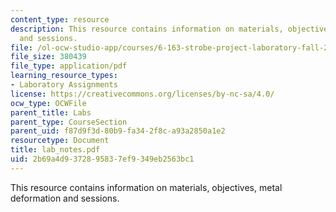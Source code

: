 ```yaml
---
content_type: resource
description: This resource contains information on materials, objectives, metal deformation
  and sessions.
file: /ol-ocw-studio-app/courses/6-163-strobe-project-laboratory-fall-2005/2b69a4d9372895837ef9349eb2563bc1_lab_notes.pdf
file_size: 380439
file_type: application/pdf
learning_resource_types:
- Laboratory Assignments
license: https://creativecommons.org/licenses/by-nc-sa/4.0/
ocw_type: OCWFile
parent_title: Labs
parent_type: CourseSection
parent_uid: f87d9f3d-80b9-fa34-2f8c-a93a2850a1e2
resourcetype: Document
title: lab_notes.pdf
uid: 2b69a4d9-3728-9583-7ef9-349eb2563bc1
---
```

This resource contains information on materials, objectives, metal deformation and sessions.